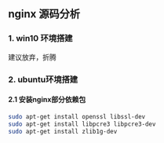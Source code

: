 ## nginx 源码分析

### 1. win10 环境搭建
   建议放弃，折腾
### 2. ubuntu环境搭建
#### 2.1 安装nginx部分依赖包
``` sh
sudo apt-get install openssl libssl-dev
sudo apt-get install libpcre3 libpcre3-dev
sudo apt-get install zlib1g-dev
```
